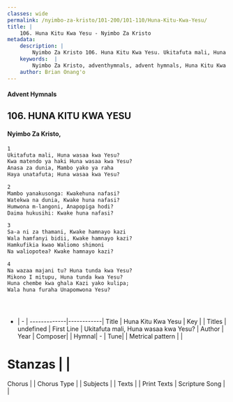 ```yaml
---
classes: wide
permalink: /nyimbo-za-kristo/101-200/101-110/Huna-Kitu-Kwa-Yesu/
title: |
    106. Huna Kitu Kwa Yesu - Nyimbo Za Kristo
metadata:
    description: |
        Nyimbo Za Kristo 106. Huna Kitu Kwa Yesu. Ukitafuta mali, Huna wasaa kwa Yesu? Kwa matendo ya haki Huna wasaa kwa Yesu? Anasa za dunia, Mambo yako ya raha Haya unatafuta; Huna wasaa kwa Yesu?   
    keywords:  |
        Nyimbo Za Kristo, adventhymnals, advent hymnals, Huna Kitu Kwa Yesu, Ukitafuta mali, Huna wasaa kwa Yesu?. 
    author: Brian Onang'o
---
```


#### Advent Hymnals
## 106. HUNA KITU KWA YESU
####  Nyimbo Za Kristo,

```txt
1
Ukitafuta mali, Huna wasaa kwa Yesu?
Kwa matendo ya haki Huna wasaa kwa Yesu?
Anasa za dunia, Mambo yako ya raha
Haya unatafuta; Huna wasaa kwa Yesu? 

2
Mambo yanakusonga: Kwakehuna nafasi? 
Watekwa na dunia, Kwake huna nafasi?
Humwona m-langoni, Anapopiga hodi?
Daima hukusihi: Kwake huna nafasi? 

3
Sa-a ni za thamani, Kwake hamnayo kazi
Wala hamfanyi bidii, Kwake hamnayo kazi? 
Hamkufikia kwao Waliomo shimoni
Na waliopotea? Kwake hamnayo kazi? 

4
Na wazaa majani tu? Huna tunda kwa Yesu?
Mikono I mitupu, Huna tunda kwa Yesu?
Huna chembe kwa ghala Kazi yako kulipa; 
Wala huna furaha Unapomwona Yesu?





```

- |   -  |
-------------|------------|
Title | Huna Kitu Kwa Yesu |
Key |  |
Titles | undefined |
First Line | Ukitafuta mali, Huna wasaa kwa Yesu? |
Author | 
Year | 
Composer| |
Hymnal|  - |
Tune|  |
Metrical pattern | |
# Stanzas |  |
Chorus |  |
Chorus Type |  |
Subjects | |
Texts |  |
Print Texts | 
Scripture Song |  |
    
